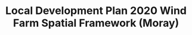 ---
schema: default
title: Local Development Plan 2020 Wind Farm Spatial Framework (Moray)
organization: Moray Council
notes: >-
    Local Development Plan 2020 Wind Farm Spatial Framework (Moray)
resources:
  - name: Local Development Plan 2020 Wind Farm Spatial Framework (Moray) FEATURE LAYER
  - url: >-
      
  - format: FEATURE LAYER
license: 
category:

  - Planning
  - INSPIRE
maintainer: Moray Council
maintainer_email: someone@example.com
---